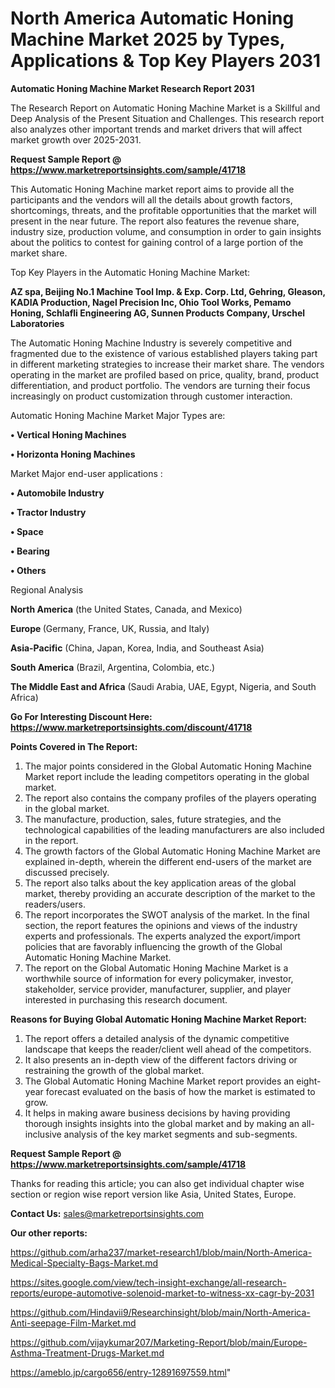 # North America Automatic Honing Machine Market 2025 by Types, Applications & Top Key Players 2031

<strong>Automatic Honing Machine Market Research Report 2031</strong>

The Research Report on Automatic Honing Machine Market is a Skillful and Deep Analysis of the Present Situation and Challenges. This research report also analyzes other important trends and market drivers that will affect market growth over 2025-2031.

<strong>Request Sample Report @ <a href=https://www.marketreportsinsights.com/sample/41718>https://www.marketreportsinsights.com/sample/41718</a></strong>

This Automatic Honing Machine market report aims to provide all the participants and the vendors will all the details about growth factors, shortcomings, threats, and the profitable opportunities that the market will present in the near future. The report also features the revenue share, industry size, production volume, and consumption in order to gain insights about the politics to contest for gaining control of a large portion of the market share.

Top Key Players in the Automatic Honing Machine Market:

<strong>AZ spa, Beijing No.1 Machine Tool Imp. & Exp. Corp. Ltd, Gehring, Gleason, KADIA Production, Nagel Precision Inc, Ohio Tool Works, Pemamo Honing, Schlafli Engineering AG, Sunnen Products Company, Urschel Laboratories</strong>

The Automatic Honing Machine Industry is severely competitive and fragmented due to the existence of various established players taking part in different marketing strategies to increase their market share. The vendors operating in the market are profiled based on price, quality, brand, product differentiation, and product portfolio. The vendors are turning their focus increasingly on product customization through customer interaction.

Automatic Honing Machine Market Major Types are:

<strong>•  Vertical Honing Machines

•  Horizonta Honing Machines</strong>

Market Major end-user applications :

<strong>•  Automobile Industry

•  Tractor Industry

•  Space

•  Bearing

•  Others</strong>

Regional Analysis

</u><strong><b>North America</b></strong> (the United States, Canada, and Mexico)

<strong><b>Europe </b></strong>(Germany, France, UK, Russia, and Italy)

<strong><b>Asia-Pacific</b></strong> (China, Japan, Korea, India, and Southeast Asia)

<strong><b>South America</b></strong> (Brazil, Argentina, Colombia, etc.)

<strong><b>The Middle East and Africa</b></strong> (Saudi Arabia, UAE, Egypt, Nigeria, and South Africa)

<strong>Go For Interesting Discount Here: <a href=https://www.marketreportsinsights.com/discount/41718>https://www.marketreportsinsights.com/discount/41718</a></strong>

<strong>Points Covered in The Report:</strong>
<ol>
  <li>The major points considered in the Global Automatic Honing Machine Market report include the leading competitors operating in the global market.</li>
  <li>The report also contains the company profiles of the players operating in the global market.</li>
  <li>The manufacture, production, sales, future strategies, and the technological capabilities of the leading manufacturers are also included in the report.</li>
  <li>The growth factors of the Global Automatic Honing Machine Market are explained in-depth, wherein the different end-users of the market are discussed precisely.</li>
  <li>The report also talks about the key application areas of the global market, thereby providing an accurate description of the market to the readers/users.</li>
  <li>The report incorporates the SWOT analysis of the market. In the final section, the report features the opinions and views of the industry experts and professionals. The experts analyzed the export/import policies that are favorably influencing the growth of the Global Automatic Honing Machine Market.</li>
  <li>The report on the Global Automatic Honing Machine Market is a worthwhile source of information for every policymaker, investor, stakeholder, service provider, manufacturer, supplier, and player interested in purchasing this research document.</li>
</ol>
<strong>Reasons for Buying Global Automatic Honing Machine Market Report:</strong>

<ol>
  <li>The report offers a detailed analysis of the dynamic competitive landscape that keeps the reader/client well ahead of the competitors.</li>
  <li>It also presents an in-depth view of the different factors driving or restraining the growth of the global market.</li>
  <li>The Global Automatic Honing Machine Market report provides an eight-year forecast evaluated on the basis of how the market is estimated to grow.</li>
  <li>It helps in making aware business decisions by having providing thorough insights insights into the global market and by making an all-inclusive analysis of the key market segments and sub-segments.</li>
</ol>
<strong>Request Sample Report @ <a href=https://www.marketreportsinsights.com/sample/41718>https://www.marketreportsinsights.com/sample/41718</a></strong>


Thanks for reading this article; you can also get individual chapter wise section or region wise report version like Asia, United States, Europe.

<strong>Contact Us:</strong>
sales@marketreportsinsights.com

<strong>Our other reports:</strong>

<a href=https://github.com/arha237/market-research1/blob/main/North-America-Medical-Specialty-Bags-Market.md>https://github.com/arha237/market-research1/blob/main/North-America-Medical-Specialty-Bags-Market.md</a>

<a href=https://sites.google.com/view/tech-insight-exchange/all-research-reports/europe-automotive-solenoid-market-to-witness-xx-cagr-by-2031>https://sites.google.com/view/tech-insight-exchange/all-research-reports/europe-automotive-solenoid-market-to-witness-xx-cagr-by-2031</a>

<a href=https://github.com/Hindavii9/Researchinsight/blob/main/North-America-Anti-seepage-Film-Market.md>https://github.com/Hindavii9/Researchinsight/blob/main/North-America-Anti-seepage-Film-Market.md</a>

<a href=https://github.com/vijaykumar207/Marketing-Report/blob/main/Europe-Asthma-Treatment-Drugs-Market.md>https://github.com/vijaykumar207/Marketing-Report/blob/main/Europe-Asthma-Treatment-Drugs-Market.md</a>

<a href=https://ameblo.jp/cargo656/entry-12891697559.html>https://ameblo.jp/cargo656/entry-12891697559.html</a>"
